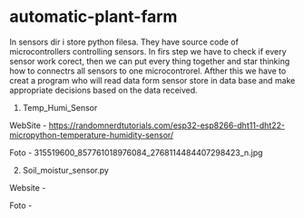 # automatic-plant-farm


In sensors dir i store python filesa. They have source code of microcontrollers controlling sensors. In firs step we have to check if every sensor work corect, then we can put every thing together and star thinking how to connectrs all sensors to one microcontrorel. Afther this we have to creat a program who will read data form sensor store in data base and make appropriate decisions based on the data received. 



1. Temp_Humi_Sensor

WebSite - https://randomnerdtutorials.com/esp32-esp8266-dht11-dht22-micropython-temperature-humidity-sensor/

Foto - 315519600_857761018976084_2768114484407298423_n.jpg

2. Soil_moistur_sensor.py

Website - 

Foto - 